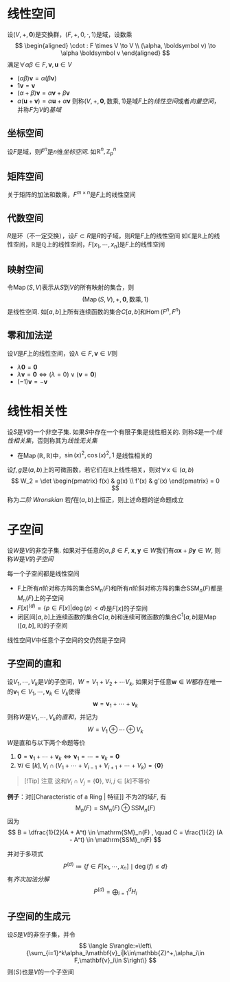 # 线性空间
设$(V,+,\boldsymbol 0)$是交换群，$(F, +, 0, \cdot, 1)$是域，设数乘
$$
\begin{aligned}
\cdot : F \times V \to V \\
(\alpha, \boldsymbol v) \to \alpha \boldsymbol v
\end{aligned}
$$
满足$\forall \alpha \beta \in F, \boldsymbol v, \boldsymbol u \in V$
- $(\alpha\beta)\boldsymbol v = \alpha(\beta \boldsymbol v)$
- $1\boldsymbol v = \boldsymbol v$
- $(\alpha + \beta)\boldsymbol v = \alpha \boldsymbol v + \beta \boldsymbol v$
- $\alpha(\boldsymbol u + \boldsymbol v) = \alpha \boldsymbol u + \alpha \boldsymbol v$
则称$(V, +, \boldsymbol 0, \text{数乘}, 1)$是域$F$上的*线性空间*或者*向量空间*，并称$F$为$V$的*基域*
## 坐标空间
设$F$是域，则$F^n$是$n$维*坐标空间*. 如$\mathbb R^n, \mathbb Z_p^n$
## 矩阵空间
关于矩阵的加法和数乘，$F^{m \times n}$是$F$上的线性空间
## 代数空间
$R$是环（不一定交换），设$F \subset R$是$R$的子域，则$R$是$F$上的线性空间
如$\mathbb C$是$\mathbb R$上的线性空间，$\mathbb R$是$\mathbb Q$上的线性空间，$F[x_1, \cdots, x_n]$是$F$上的线性空间
## 映射空间
令$\operatorname{Map}(S,V)$表示从$S$到$V$的所有映射的集合，则
$$
(\operatorname{Map}(S,V), +, \boldsymbol 0,\text{数乘},1)
$$
是线性空间. 如$[a,b]$上所有连续函数的集合$C[a,b]$和$\operatorname{Hom}(F^n, F^n)$

## 零和加法逆
设$V$是$F$上的线性空间，设$\lambda \in F, \boldsymbol v \in V$则
- $\lambda \boldsymbol 0 = \boldsymbol 0$
- $\lambda \boldsymbol v = \boldsymbol 0 \iff (\lambda = 0) \vee (\boldsymbol v = \boldsymbol 0)$
- $(-1)\boldsymbol v = -\boldsymbol v$


# 线性相关性
设$S$是$V$的一个非空子集. 如果$S$中存在一个有限子集是线性相关的. 则称$S$是一个*线性相关集*，否则称其为*线性无关集*

- 在$\operatorname{Map}(\mathbb R, \mathbb R)$中，$\sin(x)^2, \cos(x)^2, 1$ 是线性相关的

设$f,g$是$(a,b)$上的可微函数，若它们在$\mathbb R$上线性相关，则对$\forall x\in(a, b)$
$$
W_2 = \det \begin{pmatrix}
f(x) & g(x) \\ f'(x) & g'(x)
\end{pmatrix} = 0
$$
称为*二阶 Wronskian*
若$f$在$(a,b)$上恒正，则上述命题的逆命题成立
# 子空间
设$W$是$V$的非空子集. 如果对于任意的$\alpha, \beta \in F ,\; \boldsymbol x, \boldsymbol y \in W$我们有$\alpha \boldsymbol x + \beta \boldsymbol y \in W$, 则称$W$是$V$的*子空间*

每一个子空间都是线性空间

- F上所有$n$阶对称方阵的集合$\operatorname{SM}_n(F)$和所有$n$阶斜对称方阵的集合$\operatorname{SSM}_n(F)$都是$M_n(F)$上的子空间
- $F[x]^{(d)} = \{p \in F[x] | \deg(p) < d\}$是$F[x]$的子空间
- 闭区间$[a,b]$上连续函数的集合$C[a,b]$和连续可微函数的集合$C^1[a,b]$是$\operatorname{Map}([a,b], \mathbb R)$的子空间

线性空间$V$中任意个子空间的交仍然是子空间

## 子空间的直和
设$V_1, \cdots, V_k$是$V$的子空间，$W = V_1 + V_2 + \cdots V_k$, 如果对于任意$\boldsymbol w \in W$都存在唯一的$\boldsymbol v_1 \in V_1, \cdots, \boldsymbol v_k \in V_k$使得
$$
\boldsymbol w = \boldsymbol v_1 + \cdots + \boldsymbol v_k
$$
则称$W$是$V_1, \cdots, V_k$的*直和*，并记为
$$
W = V_1 \oplus \cdots \oplus V_k
$$
$W$是直和与以下两个命题等价
1. $\boldsymbol 0 = \boldsymbol v_1 + \cdots + \boldsymbol v_k \iff \boldsymbol v_1 = \cdots = \boldsymbol v_k = \boldsymbol 0$
2. $\forall i \in [k], V_i \cap (V_1 + \cdots + V_{i - 1} + V_{i + 1} +\cdots +V_k) = \{\boldsymbol 0\}$
>[!Tip] 注意
>这和$V_i \cap V_j = \left\{ \boldsymbol 0 \right\},\;\forall i,j\in [k]$不等价

**例子**：对[[Characteristic of a Ring | 特征]] 不为$2$的域$F$, 有
$$
\mathrm{M}_n(F) = \mathrm{SM}_n(F) \oplus \mathrm{SSM}_n(F)
$$
因为
$$
B = \dfrac{1}{2}(A + A^t) \in \mathrm{SM}_n(F) , \quad C = \frac{1}{2} (A - A^t) \in \mathrm{SSM}_n(F)
$$

并对于多项式
$$
P^{(d)} \coloneqq \left\{f \in F[x_1, \cdots,x_n] \mid \deg(f) \le d\right\}
$$
有*齐次加法分解*
$$
P^{(d)} = \bigoplus_{i = 1}^d H_i
$$
## 子空间的生成元
设$S$是$V$的非空子集，并令
$$
\langle S\rangle:=\left\{\sum_{i=1}^k\alpha_i\mathbf{v}_i|k\in\mathbb{Z}^+,\alpha_i\in F,\mathbf{v}_i\in S\right\}
$$
则$\langle S\rangle$也是$V$的一个子空间



